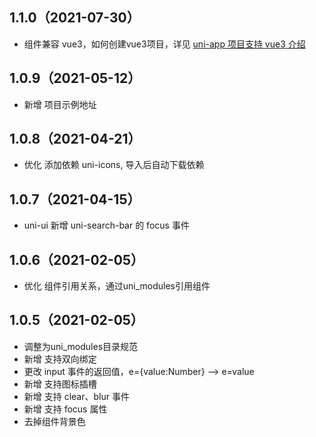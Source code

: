 ## 1.1.0（2021-07-30）
- 组件兼容 vue3，如何创建vue3项目，详见 [uni-app 项目支持 vue3 介绍](https://ask.dcloud.net.cn/article/37834)
## 1.0.9（2021-05-12）
- 新增 项目示例地址
## 1.0.8（2021-04-21）
- 优化 添加依赖 uni-icons, 导入后自动下载依赖
## 1.0.7（2021-04-15）
- uni-ui 新增 uni-search-bar 的 focus 事件

## 1.0.6（2021-02-05）
- 优化 组件引用关系，通过uni_modules引用组件

## 1.0.5（2021-02-05）
- 调整为uni_modules目录规范
- 新增 支持双向绑定
- 更改 input 事件的返回值，e={value:Number} --> e=value
- 新增 支持图标插槽
- 新增 支持 clear、blur 事件
- 新增 支持 focus 属性
- 去掉组件背景色
